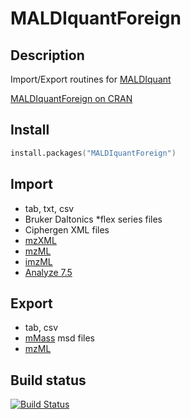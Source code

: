 # MALDIquantForeign

## Description

Import/Export routines for [MALDIquant](http://strimmerlab.org/software/maldiquant/)

[MALDIquantForeign on
CRAN](http://cran.r-project.org/web/packages/MALDIquantForeign/)

## Install

```s
install.packages("MALDIquantForeign")
```

## Import
- tab, txt, csv
- Bruker Daltonics *flex series files
- Ciphergen XML files
- [mzXML](http://tools.proteomecenter.org/wiki/index.php?title=Formats:mzXML)
- [mzML](http://psidev.info/mzml_1_0_0%20)
- [imzML](http://imzml.org)
- [Analyze 7.5](http://www.grahamwideman.com/gw/brain/analyze/formatdoc.htm)

## Export
- tab, csv
- [mMass](http://mmass.org) msd files
- [mzML](http://psidev.info/mzml_1_0_0%20)

## Build status

[![Build Status](https://travis-ci.org/sgibb/MALDIquantForeign.png?branch=master)](https://travis-ci.org/sgibb/MALDIquantForeign)
